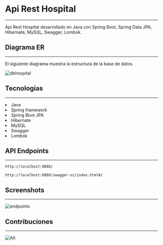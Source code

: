 # Api Rest Hospital
<hr>
Api Rest Hospital desarrollado en Java con Spring Boot, Spring Data JPA, Hibernate, MySQL, Swagger, Lombok.

## Diagrama ER
<hr>
El siguiente diagrama muestra la estructura de la base de datos.

![dbhospital](https://github.com/albertapiadev/ApiRestHospital/assets/84749914/6411e34e-9c07-4f14-acf1-4c75c0c2acf6)

## Tecnologías
<hr>

<li>Java
<li>Spring framework
<li>Spring Boot JPA
<li>Hibernate
<li>MySQL
<li>Swagger
<li>Lombok

## API Endpoints
<hr>

```
http://localhost:8888/
```

```
http://localhost:8888/swagger-ui/index.html#/
```

## Screenshots
<hr>

![endpoints](https://github.com/albertapiadev/ApiRestHospital/assets/84749914/6d1b63dd-361c-4556-8098-6e8e2fe8418a)

## Contribuciones
<hr>

![Alt](https://repobeats.axiom.co/api/embed/020f247c4314d67cb864b3d79185b56238dd5897.svg "Repobeats analytics image")

